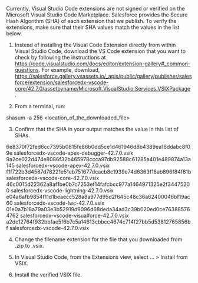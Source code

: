 Currently, Visual Studio Code extensions are not signed or verified on the
Microsoft Visual Studio Code Marketplace. Salesforce provides the Secure Hash
Algorithm (SHA) of each extension that we publish. To verify the extensions,
make sure that their SHA values match the values in the list below.

1. Instead of installing the Visual Code Extension directly from within Visual
   Studio Code, download the VS Code extension that you want to check by
   following the instructions at
   https://code.visualstudio.com/docs/editor/extension-gallery#_common-questions.
   For example, download,
   https://salesforce.gallery.vsassets.io/_apis/public/gallery/publisher/salesforce/extension/salesforcedx-vscode-core/42.7.0/assetbyname/Microsoft.VisualStudio.Services.VSIXPackage.

2. From a terminal, run:

shasum -a 256 <location_of_the_downloaded_file>

3. Confirm that the SHA in your output matches the value in this list of SHAs.

6e8370f72fed6cc7395b0815fe86b0dd5ce1d461946d8b4389ea16ddabc8f09e  salesforcedx-vscode-apex-debugger-42.7.0.vsix
9a2ce022d474e8086f32b465978ccca97db92588c61285a401e489874a13a145  salesforcedx-vscode-apex-42.7.0.vsix
f1f722b3d4587d78221e51eb751677dcacb8c1939e74d6363f18ab896f84f81b  salesforcedx-vscode-core-42.7.0.vsix
46c0015d22362a8af1be0b7c7253ef14fafcbcc977a1464971325e2f34475200  salesforcedx-vscode-lightning-42.7.0.vsix
e04a6afb9854f11d1beaecc528a8a977d95d2f645c48c36a62400046bf19ac60  salesforcedx-vscode-lwc-42.7.0.vsix
01e0a7b18a79a03e3b52919d9096d68deda34ad3c39b020ed0ce763885764762  salesforcedx-vscode-visualforce-42.7.0.vsix
a2dc12764f932bbfae5f6b7c5a14613cbbcc4674c714f27bb5d53812765856bf  salesforcedx-vscode-42.7.0.vsix


4. Change the filename extension for the file that you downloaded from .zip to
.vsix.

5. In Visual Studio Code, from the Extensions view, select ... > Install from
VSIX.

6. Install the verified VSIX file.

